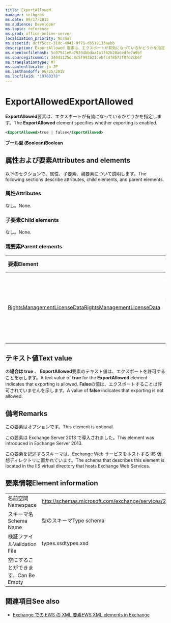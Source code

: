 ```yaml
---
title: ExportAllowed
manager: sethgros
ms.date: 09/17/2015
ms.audience: Developer
ms.topic: reference
ms.prod: office-online-server
localization_priority: Normal
ms.assetid: dcff5ccc-31dc-4941-9f71-d6519133aebb
description: ExportAllowed 要素は、エクスポートが有効になっているかどうかを指定します。
ms.openlocfilehash: 5c07941e0a79394bbdaa1a1f62b20adedfe7a9bf
ms.sourcegitcommit: 34041125dc8c5f993b21cebfc4f8b72f0fd2cb6f
ms.translationtype: MT
ms.contentlocale: ja-JP
ms.lasthandoff: 06/25/2018
ms.locfileid: "19760378"
---
```

# <a name="exportallowed"></a><span data-ttu-id="6b691-103">ExportAllowed</span><span class="sxs-lookup"><span data-stu-id="6b691-103">ExportAllowed</span></span>

<span data-ttu-id="6b691-104">**ExportAllowed**要素は、エクスポートが有効になっているかどうかを指定します。</span><span class="sxs-lookup"><span data-stu-id="6b691-104">The **ExportAllowed** element specifies whether exporting is enabled.</span></span> 
  
```XML
<ExportAllowed>true | false</ExportAllowed>
```

 <span data-ttu-id="6b691-105">**ブール型 (Boolean)**</span><span class="sxs-lookup"><span data-stu-id="6b691-105">**Boolean**</span></span>
## <a name="attributes-and-elements"></a><span data-ttu-id="6b691-106">属性および要素</span><span class="sxs-lookup"><span data-stu-id="6b691-106">Attributes and elements</span></span>

<span data-ttu-id="6b691-107">以下のセクションで、属性、子要素、親要素について説明します。</span><span class="sxs-lookup"><span data-stu-id="6b691-107">The following sections describe attributes, child elements, and parent elements.</span></span>
  
### <a name="attributes"></a><span data-ttu-id="6b691-108">属性</span><span class="sxs-lookup"><span data-stu-id="6b691-108">Attributes</span></span>

<span data-ttu-id="6b691-109">なし。</span><span class="sxs-lookup"><span data-stu-id="6b691-109">None.</span></span>
  
### <a name="child-elements"></a><span data-ttu-id="6b691-110">子要素</span><span class="sxs-lookup"><span data-stu-id="6b691-110">Child elements</span></span>

<span data-ttu-id="6b691-111">なし。</span><span class="sxs-lookup"><span data-stu-id="6b691-111">None.</span></span>
  
### <a name="parent-elements"></a><span data-ttu-id="6b691-112">親要素</span><span class="sxs-lookup"><span data-stu-id="6b691-112">Parent elements</span></span>

|<span data-ttu-id="6b691-113">**要素**</span><span class="sxs-lookup"><span data-stu-id="6b691-113">**Element**</span></span>|<span data-ttu-id="6b691-114">**説明**</span><span class="sxs-lookup"><span data-stu-id="6b691-114">**Description**</span></span>|
|:-----|:-----|
|[<span data-ttu-id="6b691-115">RightsManagementLicenseData</span><span class="sxs-lookup"><span data-stu-id="6b691-115">RightsManagementLicenseData</span></span>](rightsmanagementlicensedata.md) <br/> |<span data-ttu-id="6b691-116">権限管理のライセンスについての情報を指定します。</span><span class="sxs-lookup"><span data-stu-id="6b691-116">Specifies information about the rights management license.</span></span>  <br/> |
   
## <a name="text-value"></a><span data-ttu-id="6b691-117">テキスト値</span><span class="sxs-lookup"><span data-stu-id="6b691-117">Text value</span></span>

<span data-ttu-id="6b691-118">の**場合は true** 、 **ExportAllowed**要素のテキスト値は、エクスポートを許可することを示します。</span><span class="sxs-lookup"><span data-stu-id="6b691-118">A text value of **true** for the **ExportAllowed** element indicates that exporting is allowed.</span></span> <span data-ttu-id="6b691-119">**False**の値は、エクスポートすることは許可されていませんを示します。</span><span class="sxs-lookup"><span data-stu-id="6b691-119">A value of **false** indicates that exporting is not allowed.</span></span> 
  
## <a name="remarks"></a><span data-ttu-id="6b691-120">備考</span><span class="sxs-lookup"><span data-stu-id="6b691-120">Remarks</span></span>

<span data-ttu-id="6b691-121">この要素はオプションです。</span><span class="sxs-lookup"><span data-stu-id="6b691-121">This element is optional.</span></span>
  
<span data-ttu-id="6b691-122">この要素は Exchange Server 2013 で導入されました。</span><span class="sxs-lookup"><span data-stu-id="6b691-122">This element was introduced in Exchange Server 2013.</span></span>
  
<span data-ttu-id="6b691-123">この要素を記述するスキーマは、Exchange Web サービスをホストする IIS 仮想ディレクトリに置かれています。</span><span class="sxs-lookup"><span data-stu-id="6b691-123">The schema that describes this element is located in the IIS virtual directory that hosts Exchange Web Services.</span></span>
  
## <a name="element-information"></a><span data-ttu-id="6b691-124">要素情報</span><span class="sxs-lookup"><span data-stu-id="6b691-124">Element information</span></span>

|||
|:-----|:-----|
|<span data-ttu-id="6b691-125">名前空間</span><span class="sxs-lookup"><span data-stu-id="6b691-125">Namespace</span></span>  <br/> |http://schemas.microsoft.com/exchange/services/2006/types  <br/> |
|<span data-ttu-id="6b691-126">スキーマ名</span><span class="sxs-lookup"><span data-stu-id="6b691-126">Schema Name</span></span>  <br/> |<span data-ttu-id="6b691-127">型のスキーマ</span><span class="sxs-lookup"><span data-stu-id="6b691-127">Type schema</span></span>  <br/> |
|<span data-ttu-id="6b691-128">検証ファイル</span><span class="sxs-lookup"><span data-stu-id="6b691-128">Validation File</span></span>  <br/> |<span data-ttu-id="6b691-129">types.xsd</span><span class="sxs-lookup"><span data-stu-id="6b691-129">types.xsd</span></span>  <br/> |
|<span data-ttu-id="6b691-130">空にすることができます。</span><span class="sxs-lookup"><span data-stu-id="6b691-130">Can Be Empty</span></span>  <br/> ||
   
## <a name="see-also"></a><span data-ttu-id="6b691-131">関連項目</span><span class="sxs-lookup"><span data-stu-id="6b691-131">See also</span></span>



- [<span data-ttu-id="6b691-132">Exchange での EWS の XML 要素</span><span class="sxs-lookup"><span data-stu-id="6b691-132">EWS XML elements in Exchange</span></span>](ews-xml-elements-in-exchange.md)

